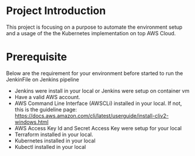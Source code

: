 # Project Introduction
This project is focusing on a purpose to automate the environment setup and a usage of the the Kubernetes implementation on top AWS Cloud.

# Prerequisite
Below are the requirement for your environment before started to run the JenkinFile on Jenkins pipeline
- Jenkins were install in your local or Jenkins were setup on container vm
- Have a valid AWS account.
- AWS Command Line Interface (AWSCLi) installed in your local. If not, this is the guideline page: https://docs.aws.amazon.com/cli/latest/userguide/install-cliv2-windows.html
- AWS Access Key Id and Secret Access Key were setup for your local
- Terraform installed in your local. 
- Kubernetes installed in your local
- Kubectl installed in your local

